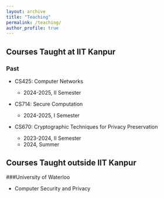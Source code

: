 ```yaml
---
layout: archive
title: "Teaching"
permalink: /teaching/
author_profile: true
---
```



## Courses Taught at IIT Kanpur

### Past

* CS425: Computer Networks
	* 2024-2025, II Semester

* CS714: Secure Computation
	* 2024-2025, I Semester

* CS670: Cryptographic Techniques for Privacy Preservation 
	 * 2023-2024, II Semester
	 * 2024, Summer 

## Courses Taught outside IIT Kanpur
 
 ###University of Waterloo
* Computer Security and Privacy
